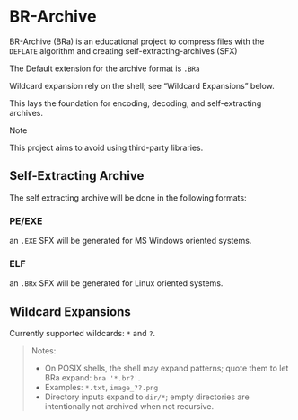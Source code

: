 # BR-Archive

BR-Archive (BRa) is an educational project to compress files with the `DEFLATE` algorithm and creating self-extracting-archives (SFX)

The Default extension for the archive format is `.BRa`

Wildcard expansion rely on the shell;  see “Wildcard Expansions” below.

This lays the foundation for encoding, decoding, and self-extracting archives.

> [!NOTE]
> This project aims to avoid using third-party libraries.


## Self-Extracting Archive

The self extracting archive will be done in the following formats:

### PE/EXE

an `.EXE` SFX will be generated for MS Windows oriented systems.

### ELF

an `.BRx` SFX will be generated for Linux oriented systems.


## Wildcard Expansions

Currently supported wildcards: `*` and `?`.

> Notes:
> - On POSIX shells, the shell may expand patterns; quote them to let BRa expand: `bra '*.br?'`.
> - Examples: `*.txt`, `image_??.png`
> - Directory inputs expand to `dir/*`; empty directories are intentionally not archived when not recursive.

